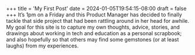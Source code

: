 +++
title = 'My First Post'
date = 2024-01-05T19:54:15-08:00
draft = false
+++
It’s 1pm on a Friday and this Product Manager has decided to finally tackle that side project that had been rattling around in her head for awhile. My goal for this site is to capture my own thoughts, advice, stories, and drawings about working in tech and education as a personal scrapbook; and also hopefully so that others may find some gemstones (or at least laughs) from my experiences.